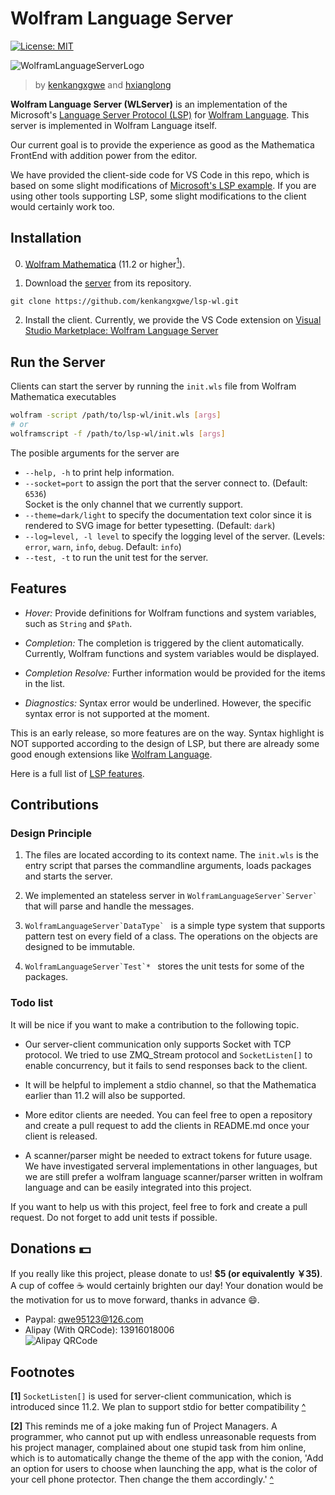 # Wolfram Language Server

[![License: MIT](https://img.shields.io/badge/License-MIT-yellow.svg)](https://opensource.org/licenses/MIT)

![WolframLanguageServerLogo](https://raw.githubusercontent.com/kenkangxgwe/lsp-wl/develop/images/wolfram-language-server-logo-clipped.png)
> by [kenkangxgwe](mailto:kenkangxgwe@gmail.com) and [hxianglong](https://github.com/huxianglong) 

**Wolfram Language Server (WLServer)** is an implementation of the Microsoft's
[Language Server Protocol
(LSP)](https://microsoft.github.io/language-server-protocol) for [Wolfram
Language](http://www.wolfram.com/language). This server is
implemented in Wolfram Language itself.

Our current goal is to provide the experience as good as the Mathematica FrontEnd 
with addition power from the editor.

We have provided the client-side code for VS Code in this repo, which is based on some slight
modifications of [Microsoft's LSP
example](https://github.com/Microsoft/vscode-extension-samples/tree/master/lsp-sample).
If you are using other tools supporting LSP, some slight modifications to the
client would certainly work too.

## Installation

0. [Wolfram Mathematica](http://www.wolfram.com/mathematica/) (11.2 or
    higher<a name="ref1"></a>[<sup>1</sup>](#footnote1)).

1. Download the [server](https://github.com/kenkangxgwe/lsp-wl) from its
   repository.

  ```
  git clone https://github.com/kenkangxgwe/lsp-wl.git
  ```

2. Install the client. Currently, we provide the VS Code extension on [Visual
Studio Marketplace: Wolfram Language Server]()

## Run the Server

Clients can start the server by running the `init.wls` file from Wolfram
Mathematica executables

``` sh
wolfram -script /path/to/lsp-wl/init.wls [args]
# or
wolframscript -f /path/to/lsp-wl/init.wls [args]
```

The posible arguments for the server are

* `--help, -h` to print help information.
* `--socket=port` to assign the port that the server connect to. (Default:
`6536`)  
Socket is the only channel that we currently support.
* `--theme=dark/light` to specify the documentation text color since it is rendered
  to SVG image for better typesetting. (Default: `dark`)
* `--log=level, -l level` to specify the logging level of the server.
  (Levels: `error`, `warn`, `info`, `debug`. Default: `info`)
* `--test, -t` to run the unit test for the server.


## Features

- *Hover:* Provide definitions for Wolfram functions and system variables, such
  as `String` and `$Path`.

- *Completion:* The completion is triggered by the client automatically.
  Currently, Wolfram functions and system variables would be displayed.

- *Completion Resolve:* Further information would be provided for the items in
  the list.

- *Diagnostics:* Syntax error would be underlined. However, the specific syntax
  error is not supported at the moment.
  
This is an early release, so more features are on the way. Syntax highlight is
NOT supported according to the design of LSP, but there are already some good
enough extensions like [Wolfram
Language](https://marketplace.visualstudio.com/items?itemName=flipphillips.wolfram-language).

Here is a full list of [LSP features](https://microsoft.github.io/language-server-protocol/specification).

## Contributions

### Design Principle

1. The files are located according to its context name. The `init.wls` is the
   entry script that parses the commandline arguments, loads packages
   and starts the server.

2. We implemented an stateless server in ``WolframLanguageServer`Server` `` that
   will parse and handle the messages.

3. ``WolframLanguageServer`DataType` `` is a simple type system
   that supports pattern test on every field of a class. The operations on the
   objects are designed to be immutable.
   
4. ``WolframLanguageServer`Test`* `` stores the unit tests for some of
   the packages.
   
### Todo list

It will be nice if you want to make a contribution to the following topic. 

* Our server-client communication only supports Socket with TCP protocol. We
  tried to use ZMQ_Stream protocol and `SocketListen[]` to enable concurrency,
  but it fails to send responses back to the client.
  
* It will be helpful to implement a stdio channel, so that the Mathematica
  earlier than 11.2 will also be supported.
  
* More editor clients are needed. You can feel free to open a repository and
  create a pull request to add the clients in README.md once your client is released.
  
* A scanner/parser might be needed to extract tokens for future usage. We have
  investigated serveral implementations in other languages, but we are still
  prefer a wolfram language scanner/parser written in wolfram language and can
  be easily integrated into this project.

If you want to help us with this project, feel free to fork and create a pull
request. Do not forget to add unit tests if possible.

## Donations :dollar:

If you really like this project, please donate to us! **$5 (or equivalently
￥35)**. A cup of coffee :coffee: would certainly
brighten our day! Your donation would be the motivation for us to move forward,
thanks in advance :smile:.

- Paypal: qwe95123@126.com
- Alipay (With QRCode): 13916018006  
![Alipay
QRCode](https://raw.githubusercontent.com/kenkangxgwe/lsp-wl/develop/images/alipay.jpg)

## Footnotes

<a name="footnote1"> </a> **[1]** `SocketListen[]` is used for server-client
communication, which is introduced since 11.2. We plan to support stdio for
better compatibility [^](#ref1)

<a name="footnote2"> </a> **[2]** This reminds me of a joke making fun of
Project Managers. A programmer, who cannot put up with endless unreasonable
requests from his project manager, complained about one stupid task from him
online, which is to automatically change the theme of the app with the conion, 'Add an option for
users to choose when launching the app, what is the color of your cell phone
protector. Then change the them accordingly.' [^](#ref2)
